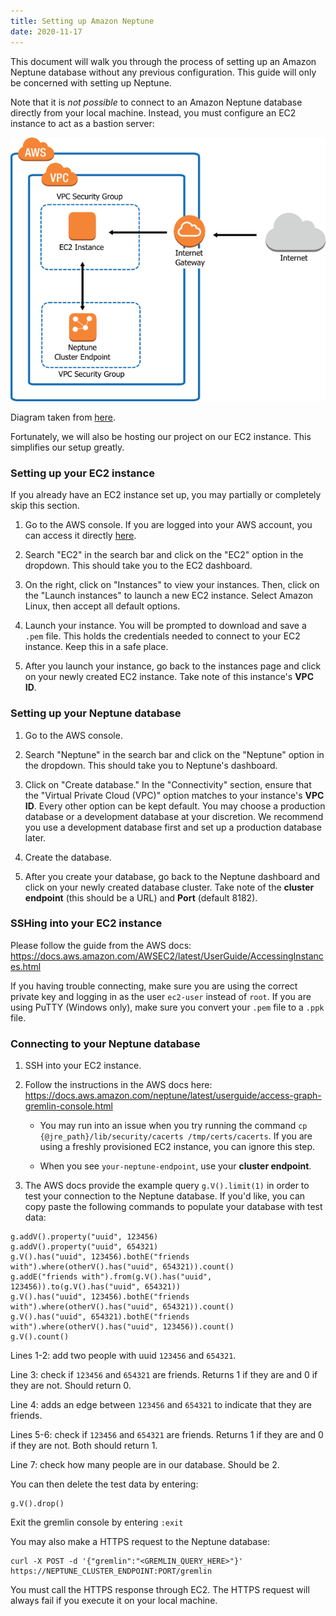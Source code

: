 ```yaml
---
title: Setting up Amazon Neptune
date: 2020-11-17
---
```


This document will walk you through the process of setting up an Amazon Neptune database without any previous configuration. This guide will only be concerned with setting up Neptune.

Note that it is *not possible* to connect to an Amazon Neptune database directly from your local machine. Instead, you must configure an EC2 instance to act as a bastion server:

![pwd](./vpc-ec2-diagram.png)

Diagram taken from [here](https://docs.aws.amazon.com/neptune/latest/userguide/security-vpc.html).

Fortunately, we will also be hosting our project on our EC2 instance. This simplifies our setup greatly.

### Setting up your EC2 instance

If you already have an EC2 instance set up, you may partially or completely skip this section.

1. Go to the AWS console. If you are logged into your AWS account, you can access it directly [here](https://console.aws.amazon.com/console/home).

2. Search "EC2" in the search bar and click on the "EC2" option in the dropdown. This should take you to the EC2 dashboard.

3. On the right, click on "Instances" to view your instances. Then, click on the "Launch instances" to launch a new EC2 instance. Select Amazon Linux, then accept all default options.

4. Launch your instance. You will be prompted to download and save a `.pem` file. This holds the credentials needed to connect to your EC2 instance. Keep this in a safe place.

5. After you launch your instance, go back to the instances page and click on your newly created EC2 instance. Take note of this instance's **VPC ID**.

### Setting up your Neptune database

1. Go to the AWS console.

2. Search "Neptune" in the search bar and click on the "Neptune" option in the dropdown. This should take you to Neptune's dashboard.

3. Click on "Create database." In the "Connectivity" section, ensure that the "Virtual Private Cloud (VPC)" option matches to your instance's **VPC ID**. Every other option can be kept default. You may choose a production database or a development database at your discretion. We recommend you use a development database first and set up a production database later.

4. Create the database.

5. After you create your database, go back to the Neptune dashboard and click on your newly created database cluster. Take note of the **cluster endpoint** (this should be a URL) and **Port** (default 8182).

### SSHing into your EC2 instance

Please follow the guide from the AWS docs: https://docs.aws.amazon.com/AWSEC2/latest/UserGuide/AccessingInstances.html

If you having trouble connecting, make sure you are using the correct private key and logging in as the user `ec2-user` instead of `root`. If you are using PuTTY (Windows only), make sure you convert your `.pem` file to a `.ppk` file.

### Connecting to your Neptune database 

1. SSH into your EC2 instance.

2. Follow the instructions in the AWS docs here: https://docs.aws.amazon.com/neptune/latest/userguide/access-graph-gremlin-console.html

   - You may run into an issue when you try running the command `cp {@jre_path}/lib/security/cacerts /tmp/certs/cacerts`. If you are using a freshly provisioned EC2 instance, you can ignore this step.

   - When you see `your-neptune-endpoint`, use your **cluster endpoint**.
   
3. The AWS docs provide the example query `g.V().limit(1)` in order to test your connection to the Neptune database. If you'd like, you can copy paste the following commands to populate your database with test data:

```
g.addV().property("uuid", 123456)
g.addV().property("uuid", 654321)
g.V().has("uuid", 123456).bothE("friends with").where(otherV().has("uuid", 654321)).count()
g.addE("friends with").from(g.V().has("uuid", 123456)).to(g.V().has("uuid", 654321))
g.V().has("uuid", 123456).bothE("friends with").where(otherV().has("uuid", 654321)).count()
g.V().has("uuid", 654321).bothE("friends with").where(otherV().has("uuid", 123456)).count()
g.V().count()
```

Lines 1-2: add two people with uuid `123456` and `654321`.

Line 3: check if `123456` and `654321` are friends. Returns 1 if they are and 0 if they are not. Should return 0.

Line 4: adds an edge between `123456` and `654321` to indicate that they are friends.

Lines 5-6: check if `123456` and `654321` are friends. Returns 1 if they are and 0 if they are not. Both should return 1.

Line 7: check how many people are in our database. Should be 2.

You can then delete the test data by entering:

```
g.V().drop()
```

Exit the gremlin console by entering `:exit`

You may also make a HTTPS request to the Neptune database:
```
curl -X POST -d '{"gremlin":"<GREMLIN_QUERY_HERE>"}' https://NEPTUNE_CLUSTER_ENDPOINT:PORT/gremlin
```

You must call the HTTPS response through EC2. The HTTPS request will always fail if you execute it on your local machine.
